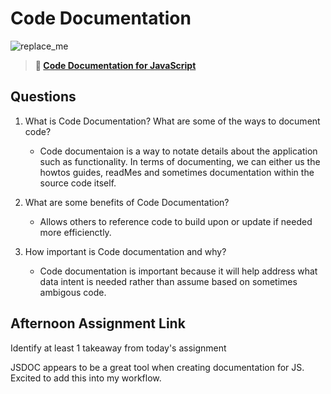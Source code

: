 # Code Documentation

![replace_me](https://codeworks.blob.core.windows.net/public/assets/img/illustrations/placeholder.svg)

> **📖 [Code Documentation for JavaScript](https://codeworksacademy.com/fs-student-guide/resources/wk7/02-JSDocs)**

## Questions

1. What is Code Documentation? What are some of the ways to document code?
    + Code documentaion is a way to notate details about the application such as functionality. 
    In terms of documenting, we can either us the howtos guides, readMes and sometimes documentation within the source code itself. 

2. What are some benefits of Code Documentation?
    + Allows others to reference code to build upon or update if needed more efficienctly.

3. How important is Code documentation and why?
    + Code documentation is important because it will help address what data intent is needed rather than assume based on sometimes ambigous code. 

## Afternoon Assignment Link


Identify at least 1 takeaway from today's assignment

JSDOC appears to be a great tool when creating documentation for JS. Excited to add this into my workflow. 